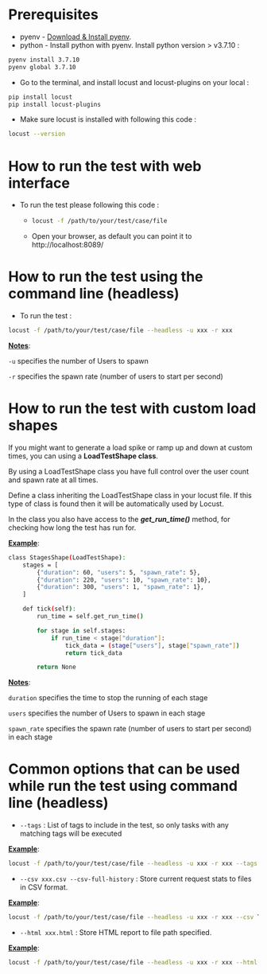 # Prerequisites
* pyenv - [Download & Install pyenv](https://github.com/pyenv/pyenv).
* python - Install python with pyenv. Install python version > v3.7.10 :
```bash
pyenv install 3.7.10
pyenv global 3.7.10
```
* Go to the terminal, and install locust and locust-plugins on your local :
```bash
pip install locust
pip install locust-plugins
```
* Make sure locust is installed with following this code :
```bash
locust --version
```

# How to run the test with web interface
* To run the test please following this code :
  - ```bash
    locust -f /path/to/your/test/case/file
    ```
  - Open your browser, as default you can point it to http://localhost:8089/


# How to run the test using the command line (headless)
* To run the test :
```bash
locust -f /path/to/your/test/case/file --headless -u xxx -r xxx
```

<b><ins>Notes</ins></b>:

`-u` specifies the number of Users to spawn

`-r` specifies the spawn rate (number of users to start per second)

# How to run the test with custom load shapes
If you might want to generate a load spike or ramp up and down at custom times, you can using a <b>LoadTestShape class</b>.

By using a LoadTestShape class you have full control over the user count and spawn rate at all times.

Define a class inheriting the LoadTestShape class in your locust file. If this type of class is found then it will be automatically used by Locust.

In the class you also have access to the <b><i>get_run_time()</b></i> method, for checking how long the test has run for.

<b><ins>Example</ins></b>:

```bash
class StagesShape(LoadTestShape):
    stages = [
        {"duration": 60, "users": 5, "spawn_rate": 5}, 
        {"duration": 220, "users": 10, "spawn_rate": 10}, 
        {"duration": 300, "users": 1, "spawn_rate": 1},
    ]

    def tick(self):
        run_time = self.get_run_time()

        for stage in self.stages:
            if run_time < stage["duration"]:
                tick_data = (stage["users"], stage["spawn_rate"])
                return tick_data

        return None
```

<b><ins>Notes</ins></b>:

`duration` specifies the time to stop the running of each stage

`users` specifies the number of Users to spawn in each stage

`spawn_rate` specifies the spawn rate (number of users to start per second) in each stage

# Common options that can be used while run the test using command line (headless)
* `--tags` : List of tags to include in the test, so only tasks with any matching tags will be executed

<b><ins>Example</ins></b>:

```bash
locust -f /path/to/your/test/case/file --headless -u xxx -r xxx --tags specific_tag
```

* `--csv xxx.csv --csv-full-history` : Store current request stats to files in CSV format.

<b><ins>Example</ins></b>:

```bash
locust -f /path/to/your/test/case/file --headless -u xxx -r xxx --csv Test.csv --csv-full-history
```

* `--html xxx.html` : Store HTML report to file path specified.

<b><ins>Example</ins></b>:

```bash
locust -f /path/to/your/test/case/file --headless -u xxx -r xxx --html Test.html
```
